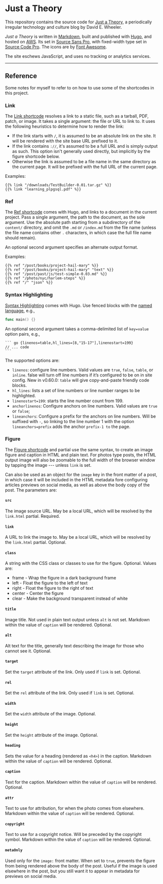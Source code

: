 Just a Theory
=============

This repository contains the source code for [Just a Theory], a periodically
irregular technology and culture blog by David E. Wheeler.

*Just a Theory* is written in [Markdown], built and published with [Hugo], and
hosted on [AWS]. Its set in [Source Sans Pro], with fixed-width type set in
[Source Code Pro]. The icons are by [Font Awesome].

The site eschews JavaScript, and uses no tracking or analytics services.

---

Reference
---------

Some notes for myself to refer to on how to use some of the shortcodes in this
project.

### Link

The [Link shortcode] resolves a link to a static file, such as a tarball, PDF,
patch, or image. It takes a single argument: the file or URL to link to. It uses
the following heuristics to determine how to render the link:

*   If the link starts with `/`, it is assumed to be an absolute link on the
    site. It will be rendered with the site base URL prefixed to it.
*   If the link contains `://`, it's assumed to be a full URL and is simply
    output as such. This option isn't generally used directly, but implicitly by
    the figure shortcode below.
*   Otherwise the link is assumed to be a file name in the same directory as the
    current page. It will be prefixed with the full URL of the current page.

Examples:

```
{{% link "/downloads/TestBuilder-0.01.tar.gz" %}}
{{% link "learning_plpgsql.pdf" %}}
```

### Ref

The [Ref shortcode] comes with Hugo, and links to a document in the current
project. Pass a single argument, the path to the document, as the sole argument.
Use the absolute path starting from a subdirectory of the `content/` directory,
and omit the `.md` or `/index.md` from the file name (unless the file name
contains other `.` characters, in which case the full file name should remain).

An optional second argument specifies an alternate output format.

Examples:

```
{{% ref "/post/books/project-hail-mary" %}}
{{% ref "/post/books/project-hail-mary" "text" %}}
{{% ref "/post/past/js/test-simple-0.03.md" %}}
{{% ref "/photo/nyc/harlem-steps" %}}
{{% ref "/" "json" %}}
```

### Syntax Highlighting

[Syntax Highlighting] comes with Hugo. Use fenced blocks with the [named language],
e.g.,

   ``` go
   func main() {}
   ```

An optional second argument takes  a comma-delimited list of `key=value` option
pairs, e.g.,

    ``` go {linenos=table,hl_lines=[8,"15-17"],linenostart=199}
    // ... code
    ```

The supported options are:

*   `linenos`: configure line numbers. Valid values are `true`, `false`,
    `table`, or `inline`. false will turn off line numbers if it’s configured to
    be on in site config. New in v0.60.0: `table` will give copy-and-paste
    friendly code blocks.
*   `hl_lines`: lists a set of line numbers or line number ranges to be
    highlighted.
*   `linenostart=199`: starts the line number count from 199.
*   `anchorlinenos`: Configure anchors on line numbers. Valid values are `true`
    or `false`;
*   `lineanchors`: Configure a prefix for the anchors on line numbers. Will be
    suffixed with `-`, so linking to the line number 1 with the option
    `lineanchors=prefix` adds the anchor `prefix-1 to` the page.

### Figure

The [Figure shortcode] and partial use the same syntax, to create an image figure
and caption in HTML and plain text. For photos type posts, the HTML output image
will also be zoomable to the full width of the browser window by tapping the
image --- unless `link` is set.

Can also be used as an object for the `image` key in the front matter of a post,
in which case it will be included in the HTML metadata fore configuring articles
previews on social media, as well as above the body copy of the post. The
parameters are:

#### `src`

The image source URL. May be a local URL, which will be resolved by the
`link.html` partial. Required.

#### `link`

A URL to link the image to. May be a local URL, which will be resolved by the
`link.html` partial. Optional.

#### `class`

A string with the CSS class or classes to use for the figure. Optional. Values
are:

*   frame - Wrap the figure in a dark background frame
*   left - Float the figure to the left of text
*   right - Float the figure to the right of text
*   center - Center the figure
*   clear -  Make the background transparent instead of white

#### `title`

Image title. Not used in plain text output unless `alt` is not set. Markdown
within the value of `caption` will be rendered. Optional.

#### `alt`

Alt text for the title, generally text describing the image for those who cannot
see it. Optional.

#### `target`

Set the `target` attribute of the link. Only used if `link` is set. Optional.

#### `rel`
Set the `rel` attribute of the link. Only used if `link` is set. Optional.

#### `width`

Set the `width` attribute of the image. Optional.

#### `height`

Set the `height` attribute of the image. Optional.

#### `heading`

Sets the value for a heading (rendered as `<h4>`) in the caption. Markdown
within the value of `caption` will be rendered. Optional.

#### `caption`

Text for the caption. Markdown within the value of `caption` will be rendered.
Optional.

#### `attr`

Text to use for attribution, for when the photo comes from elsewhere. Markdown
within the value of `caption` will be rendered. Optional.

#### `copyright`

Text to use for a copyright notice. Will be preceded by the copyright symbol.
Markdown within the value of `caption` will be rendered. Optional.

#### `metaOnly`

Used only for the `image:` front matter. When set to `true`, prevents the figure
from being rendered above the body of the post. Useful if the image is used
elsewhere in the post, but you still want it to appear in metadata for previews
on social media.

  [Just a Theory]: https://justatheory.com/
  [Markdown]: https://daringfireball.net/projects/markdown/
  [Hugo]: https://gohugo.io
  [AWS]: https://aws.amazon.com/
  [Source Sans Pro]: https://github.com/adobe-fonts/source-sans-pro
  [Source Code Pro]: https://github.com/adobe-fonts/source-code-pro
  [Twitter]: https://twitter.com/theory
  [Font Awesome]: https://fontawesome.com
  [Link shortcode]: themes/justatheory/layouts/partials/link.html
  [Ref shortcode]: https://gohugo.io/content-management/cross-references/
  [Figure shortcode]: themes/justatheory/layouts/partials/figure.html
  [Syntax Highlighting]: https://gohugo.io/content-management/syntax-highlighting/
  [named language]: https://gohugo.io/content-management/syntax-highlighting/#list-of-chroma-highlighting-languages
  [options]: https://gohugo.io/content-management/syntax-highlighting/#highlight-shortcode
